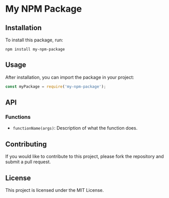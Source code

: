 # My NPM Package

## Installation

To install this package, run:

```
npm install my-npm-package
```

## Usage

After installation, you can import the package in your project:

```javascript
const myPackage = require('my-npm-package');
```

## API

### Functions

- `functionName(args)`: Description of what the function does.

## Contributing

If you would like to contribute to this project, please fork the repository and submit a pull request.

## License

This project is licensed under the MIT License.
